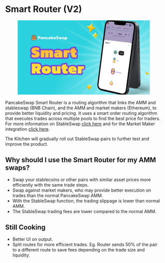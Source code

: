 # Smart Router (V2)

<figure><img src="../../../.gitbook/assets/Smart Router.png" alt=""><figcaption></figcaption></figure>

PancakeSwap Smart Router is a routing algorithm that links the AMM and stableswap (BNB Chain), and the AMM and market makers (Ethereum), to provide better liquidity and pricing. It uses a smart order routing algorithm that executes trades across multiple pools to find the best price for traders. For more information on StableSwap [click here](broken-reference) and for the Market Maker integration [click here](../market-maker-integration.md).

The Kitchen will gradually roll out StableSwap pairs to further test and improve the product.

## Why should I use the Smart Router for my AMM swaps?&#x20;

* Swap your stablecoins or other pairs with similar asset prices more efficiently with the same trade steps.
* Swap against market makers, who may provide better execution on trades than the normal PancakeSwap AMM.
* With the StableSwap function, the trading slippage is lower than normal AMM.
* The StableSwap trading fees are lower compared to the normal AMM.

## Still Cooking&#x20;

* Better UI on output.
* Split routes for more efficient trades. Eg. Router sends 50% of the pair to a different route to save fees depending on the trade size and liquidity.&#x20;
